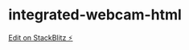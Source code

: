 # integrated-webcam-html

[Edit on StackBlitz ⚡️](https://stackblitz.com/edit/integrated-webcam-html)
